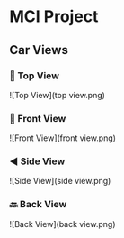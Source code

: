 # MCI Project

## Car Views

### 🔼 Top View
![Top View](top view.png)

### 🔽 Front View
![Front View](front view.png)

### ◀️ Side View
![Side View](side view.png)

### 🔙 Back View
![Back View](back view.png)
